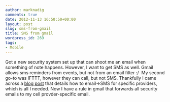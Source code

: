 ```yaml
---
author: marknadig
comments: true
date: 2012-11-13 16:50:50+00:00
layout: post
slug: sms-from-gmail
title: SMS from gmail
wordpress_id: 269
tags:
- Mobile
---
```


Got a new security system set up that can shoot me an email when something of note happens. However, I want to get SMS as well. Gmail allows sms reminders from events, but not from an email filter :/  My second go-to was IFTTT, however they can call, but not SMS. Thankfully I came across a [blog post](http://www.tech-recipes.com/rx/939/sms_email_cingular_nextel_sprint_tmobile_verizon_virgin/) that details how to email->SMS for specific providers, which is all I needed. Now I have a rule in gmail that forwards all security emails to my cell provder-specific email.


